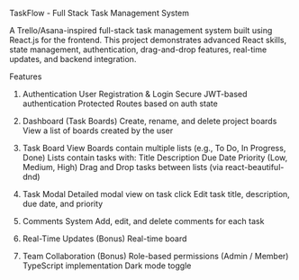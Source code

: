 TaskFlow - Full Stack Task Management System

A Trello/Asana-inspired full-stack task management system built using React.js for the frontend. This project demonstrates advanced React skills, state management, authentication, drag-and-drop features, real-time updates, and backend integration.

Features
1. Authentication
User Registration & Login
Secure JWT-based authentication
Protected Routes based on auth state

2. Dashboard (Task Boards)
Create, rename, and delete project boards
View a list of boards created by the user

3. Task Board View
Boards contain multiple lists (e.g., To Do, In Progress, Done)
Lists contain tasks with:
Title
Description
Due Date
Priority (Low, Medium, High)
Drag and Drop tasks between lists (via react-beautiful-dnd)

4. Task Modal
Detailed modal view on task click
Edit task title, description, due date, and priority

5. Comments System
Add, edit, and delete comments for each task

6. Real-Time Updates (Bonus)
Real-time board

7. Team Collaboration (Bonus)
Role-based permissions (Admin / Member)
TypeScript implementation 
Dark mode toggle 
